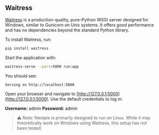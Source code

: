 

## Waitress

[Waitress](https://docs.pylonsproject.org/projects/waitress/en/stable/) is a production-quality, pure-Python WSGI server designed for Windows, similar to Gunicorn on Unix systems. It offers good performance and has no dependencies beyond the standard Python library.

To install Waitress, run:
```bash
pip install waitress
```
Start the application with:
```bash
waitress-serve --port=5000 run:app
```
You should see: 
```
Serving on http://localhost:5000
```
Open your browser and navigate to [http://127.0.0.1:5000](http://127.0.0.1:5000). Use the default credentials to log in:

**Username:** admin
**Password:** admin

> ⚠️ Note: Nextpie is primarily designed to run on Linux. While it may theoretically work on Windows using Waitress, this setup has not been tested.
